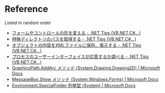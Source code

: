 # Reference

Listed in random order

* [フォームやコントロールの形を変える - .NET Tips (VB.NET,C#...)](https://dobon.net/vb/dotnet/form/formregion.html)
* [特殊ディレクトリのパスを取得する - .NET Tips (VB.NET,C#...)](https://dobon.net/vb/dotnet/file/getfolderpath.html)
* [オブジェクトの内容をXMLファイルに保存、復元する - .NET Tips (VB.NET,C#...)](https://dobon.net/vb/dotnet/file/xmlserializer.html)
* [プロセスのユーザーインターフェイスが応答するか調べる - .NET Tips (VB.NET,C#...)](https://dobon.net/vb/dotnet/process/responding.html)
* [GraphicsPath.AddArc メソッド (System.Drawing.Drawing2D) | Microsoft Docs](https://docs.microsoft.com/ja-jp/dotnet/api/system.drawing.drawing2d.graphicspath.addarc?f1url=%3FappId%3DDev16IDEF1%26l%3DJA-JP%26k%3Dk(System.Drawing.Drawing2D.GraphicsPath.AddArc);k(DevLang-csharp)%26rd%3Dtrue&view=dotnet-plat-ext-6.0)
* [MessageBox.Show メソッド (System.Windows.Forms) | Microsoft Docs](https://docs.microsoft.com/ja-jp/dotnet/api/system.windows.forms.messagebox.show?view=windowsdesktop-6.0#system-windows-forms-messagebox-show(system-string-system-string-system-windows-forms-messageboxbuttons-system-windows-forms-messageboxicon))
* [Environment.SpecialFolder 列挙型 (System) | Microsoft Docs](https://docs.microsoft.com/ja-jp/dotnet/api/system.environment.specialfolder?view=net-6.0)
